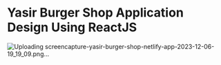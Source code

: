 # Yasir Burger Shop Application Design Using ReactJS
![Uploading screencapture-yasir-burger-shop-netlify-app-2023-12-06-19_19_09.png…]()
